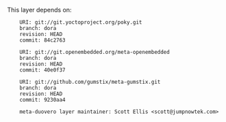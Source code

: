 This layer depends on:

        URI: git://git.yoctoproject.org/poky.git
        branch: dora
        revision: HEAD
        commit: 84c2763 

        URI: git://git.openembedded.org/meta-openembedded
        branch: dora
        revision: HEAD
        commit: 40e0f37 

        URI: git://github.com/gumstix/meta-gumstix.git
        branch: dora
        revision: HEAD
        commit: 9230aa4  

        meta-duovero layer maintainer: Scott Ellis <scott@jumpnowtek.com>

